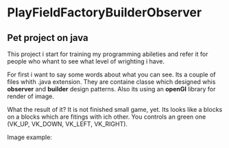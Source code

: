 # PlayFieldFactoryBuilderObserver

## Pet project on java

This project i start for training my programming abileties and refer it for people who whant to see what level of wrighting i have.

For first i want to say some words about what you can see. Its a couple of files whith .java extension. They are containe classe which designed whis **observer** and **builder** design patterns. Also its using an **openGl** library for render of image.

What the result of it? It is not finished small game, yet. Its looks like a blocks on a blocks which are fitings with ich other. You controls an green one (VK_UP, VK_DOWN, VK_LEFT, VK_RIGHT).

Image example:
